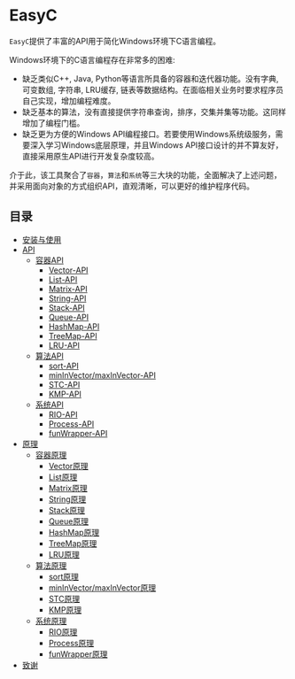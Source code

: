 # EasyC
`EasyC`提供了丰富的API用于简化Windows环境下C语言编程。

Windows环境下的C语言编程存在非常多的困难:
* 缺乏类似C++, Java, Python等语言所具备的容器和迭代器功能。没有字典, 可变数组, 字符串, LRU缓存, 链表等数据结构。在面临相关业务时要求程序员自己实现，增加编程难度。
* 缺乏基本的算法，没有直接提供字符串查询，排序，交集并集等功能。这同样增加了编程门槛。
* 缺乏更为方便的Windows API编程接口。若要使用Windows系统级服务，需要深入学习Windows底层原理，并且Windows API接口设计的并不算友好，直接采用原生API进行开发复杂度较高。

介于此，该工具聚合了`容器`，`算法`和`系统`等三大块的功能，全面解决了上述问题，并采用面向对象的方式组织API，直观清晰，可以更好的维护程序代码。

## 目录
- [安装与使用](doc/install.md)
- [API](doc/api.md)
	- [容器API](doc/api.md)
		- [Vector-API](doc/api.md)
		- [List-API](doc/api.md)
		- [Matrix-API](doc/api.md)
		- [String-API](doc/api.md)
		- [Stack-API](doc/api.md)
		- [Queue-API](doc/api.md)
		- [HashMap-API](doc/api.md)
		- [TreeMap-API](doc/api.md)
		- [LRU-API](doc/api.md)
	- [算法API](doc/api.md)
		- [sort-API](doc/api.md)
		- [minInVector/maxInVector-API](doc/api.md)
		- [STC-API](doc/api.md)
		- [KMP-API](doc/api.md)
	- [系统API](doc/api.md)
		- [RIO-API](doc/api.md)
		- [Process-API](doc/api.md)
		- [funWrapper-API](doc/api.md)
- [原理](doc/theory.md)
	- [容器原理](doc/theory.md)
		- [Vector原理](doc/theory.md)
		- [List原理](doc/theory.md)
		- [Matrix原理](doc/theory.md)
		- [String原理](doc/theory.md)
		- [Stack原理](doc/theory.md)
		- [Queue原理](doc/theory.md)
		- [HashMap原理](doc/theory.md)
		- [TreeMap原理](doc/theory.md)
		- [LRU原理](doc/theory.md)
	- [算法原理](doc/theory.md)
		- [sort原理](doc/theory.md)
		- [minInVector/maxInVector原理](doc/theory.md)
		- [STC原理](doc/theory.md)
		- [KMP原理](doc/theory.md)
	- [系统原理](doc/theory.md)
		- [RIO原理](doc/theory.md)
		- [Process原理](doc/theory.md)
		- [funWrapper原理](doc/theory.md)
- [致谢](doc/thanks.md)